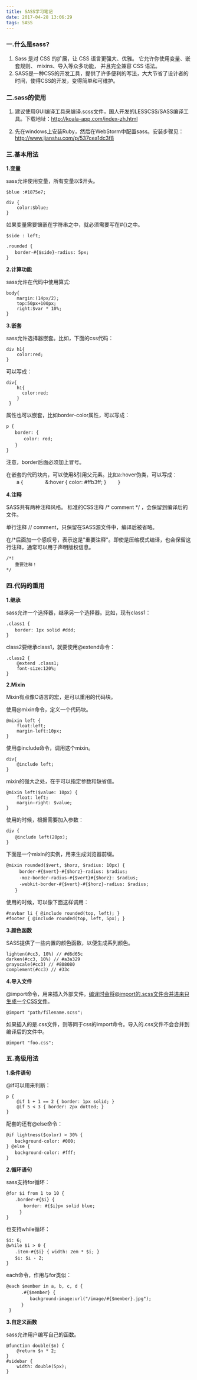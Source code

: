 ```yaml
---
title: SASS学习笔记
date: 2017-04-28 13:06:29
tags: SASS
---
```


### 一.什么是sass?
1. Sass 是对 CSS 的扩展，让 CSS 语言更强大、优雅。 它允许你使用变量、嵌套规则、 mixins、导入等众多功能， 并且完全兼容 CSS 语法。
2. SASS是一种CSS的开发工具，提供了许多便利的写法，大大节省了设计者的时间，使得CSS的开发，变得简单和可维护。

### 二.sass的使用

1. 建议使用GUI编译工具来编译.scss文件，国人开发的LESSCSS/SASS编译工具。下载地址：http://koala-app.com/index-zh.html

2. 先在windows上安装Ruby，然后在WebStorm中配置sass。安装步骤见：http://www.jianshu.com/p/537cea1dc3f8

### 三.基本用法

**1.变量**

sass允许使用变量，所有变量以$开头。

    $blue :#1875e7;
    
    div {
        color:$blue;
    }
    
如果变量需要镶嵌在字符串之中，就必须需要写在#{}之中。

    $side : left;
    
    .rounded {
    　　border-#{$side}-radius: 5px;
    }
    

**2.计算功能**

sass允许在代码中使用算式:

    body{
        margin:(14px/2);
        top:50px+100px;
        right:$var * 10%;
    }
    
**3.嵌套**

sass允许选择器嵌套。比如，下面的css代码：
    
    div h1{
        color:red;
    }
    
可以写成：

    div{
        h1{
          color:red;
        }
     }
     
属性也可以嵌套，比如border-color属性，可以写成：

    p {
    　　border: {
    　　　　color: red;
    　　}
    }
    
注意，border后面必须加上冒号。

在嵌套的代码块内，可以使用&引用父元素。比如a:hover伪类，可以写成：
　　a {
　　　　&:hover { color: #ffb3ff; }
　　}

**4.注释**

SASS共有两种注释风格。
标准的CSS注释 /* comment */ ，会保留到编译后的文件。

单行注释 // comment，只保留在SASS源文件中，编译后被省略。

在/*后面加一个感叹号，表示这是"重要注释"。即使是压缩模式编译，也会保留这行注释，通常可以用于声明版权信息。

    /*! 
    　　重要注释！
    */
    
### 四.代码的重用

**1.继承**

sass允许一个选择器，继承另一个选择器。比如，现有class1：

    .class1 {
    　　border: 1px solid #ddd;
    }

class2要继承class1，就要使用@extend命令：

    .class2 {
        @extend .class1;
        font-size:120%;
    }
    

**2.Mixin**

Mixin有点像C语言的宏，是可以重用的代码块。

使用@mixin命令，定义一个代码块。

    @mixin left {
        float:left;
        margin-left:10px;
    }
    
使用@include命令，调用这个mixin。

    div{
        @include left;
    }
    
mixin的强大之处，在于可以指定参数和缺省值。
   
    @mixin left($value: 10px) {
        float: left;
        margin-right: $value;
    }
    
使用的时候，根据需要加入参数：

    div {
    　　@include left(20px);
    }
    
下面是一个mixin的实例，用来生成浏览器前缀。

    @mixin rounded($vert, $horz, $radius: 10px) {
    　　　border-#{$vert}-#{$horz}-radius: $radius;
    　　　-moz-border-radius-#{$vert}#{$horz}: $radius;
    　　　-webkit-border-#{$vert}-#{$horz}-radius: $radius;
    　　}
    
使用的时候，可以像下面这样调用：

    #navbar li { @include rounded(top, left); }
    #footer { @include rounded(top, left, 5px); }
    
**3.颜色函数**

SASS提供了一些内置的颜色函数，以便生成系列颜色。

    lighten(#cc3, 10%) // #d6d65c
    darken(#cc3, 10%) // #a3a329
    grayscale(#cc3) // #808080
    complement(#cc3) // #33c
    
**4.导入文件**

@import命令，用来插入外部文件。编译时会将@import的.scss文件合并进来只生成一个CSS文件。

    @import "path/filename.scss";

如果插入的是.css文件，则等同于css的import命令。导入的.css文件不会合并到编译后的文件中。

    @import "foo.css";
    

### 五.高级用法

**1.条件语句**

@if可以用来判断：

    p {
        @if 1 + 1 == 2 { border: 1px solid; }
        @if 5 < 3 { border: 2px dotted; }
    }
    
配套的还有@else命令：

    @if lightness($color) > 30% {
    　　background-color: #000;
    } @else {
    　　background-color: #fff;
    }
    
**2.循环语句**

sass支持for循环：

    @for $i from 1 to 10 {
    　　.border-#{$i} {
    　　　　border: #{$i}px solid blue;
    　　　}
    }
    
也支持while循环：

    $i: 6;
    @while $i > 0 {
    　　.item-#{$i} { width: 2em * $i; }
    　　$i: $i - 2;
    }
    
each命令，作用与for类似：  

    @each $member in a, b, c, d {
        　.#{$member} {
        　　　background-image:url("/image/#{$member}.jpg");
        　}
     }
     
**3.自定义函数**

sass允许用户编写自己的函数。

    @function double($n) {
        @return $n * 2;
    }
    #sidebar {
        width: double(5px);
    }
